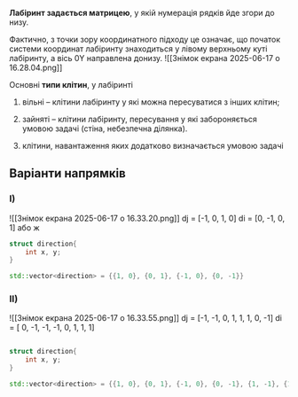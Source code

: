 __Лабіринт задається матрицею__, у якій
нумерація рядків йде згори до низу.

Фактично, з точки зору координатного
підходу це означає, що початок системи
координат лабіринту знаходиться у лівому
верхньому куті лабіринту, а вісь 0Y
направлена донизу. ![[Знімок екрана 2025-06-17 о 16.28.04.png]]


Основні __типи клітин__, у лабіринті

1) вільні – клітини лабіринту у які можна
пересуватися з інших клітин;

2) зайняті – клітини лабіринту, пересування
у які забороняється умовою задачі (стіна,
небезпечна ділянка).

3) клітини, навантаження яких додатково
визначається умовою задачі


## Варіанти напрямків
### I)
![[Знімок екрана 2025-06-17 о 16.33.20.png]]
dj = [-1, 0, 1, 0]
di = [0, -1, 0, 1]
або ж 
```c++
struct direction{
	int x, y;
}

std::vector<direction> = {{1, 0}, {0, 1}, {-1, 0}, {0, -1}}
```

### II)
![[Знімок екрана 2025-06-17 о 16.33.55.png]]
dj = [-1, -1, 0, 1, 1, 1, 0, -1]
di = [ 0, -1, -1, -1, 0, 1, 1, 1]

```c++

struct direction{
	int x, y;
}

std::vector<direction> = {{1, 0}, {0, 1}, {-1, 0}, {0, -1}, {1, -1}, {1, 1}, {-1, 1}, {-1, -1}, }
```